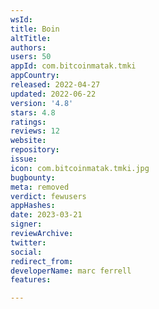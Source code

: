 ```yaml
---
wsId: 
title: Boin
altTitle: 
authors: 
users: 50
appId: com.bitcoinmatak.tmki
appCountry: 
released: 2022-04-27
updated: 2022-06-22
version: '4.8'
stars: 4.8
ratings: 
reviews: 12
website: 
repository: 
issue: 
icon: com.bitcoinmatak.tmki.jpg
bugbounty: 
meta: removed
verdict: fewusers
appHashes: 
date: 2023-03-21
signer: 
reviewArchive: 
twitter: 
social: 
redirect_from: 
developerName: marc ferrell
features: 

---
```


